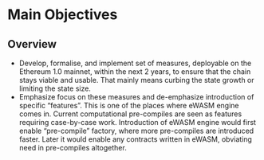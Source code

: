 # Main Objectives

## Overview

* Develop, formalise, and implement set of measures, deployable on the Ethereum 1.0 mainnet, within the next 2 years, to ensure that the chain stays viable and usable. That mainly means curbing the state growth or limiting the state size.
* Emphasize focus on these measures and de-emphasize introduction of specific “features”. This is one of the places where eWASM engine comes in. Current computational pre-compiles are seen as features requiring case-by-case work. Introduction of eWASM engine would first enable “pre-compile” factory, where more pre-compiles are introduced faster. Later it would enable any contracts written in eWASM, obviating need in pre-compiles altogether.

